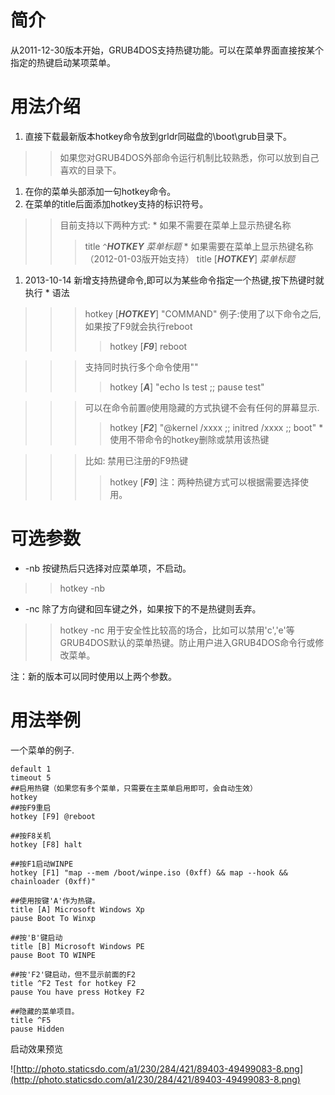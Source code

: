 # 简介 #

从2011-12-30版本开始，GRUB4DOS支持热键功能。可以在菜单界面直接按某个指定的热键启动某项菜单。

# 用法介绍 #

  1. 直接下载最新版本hotkey命令放到grldr同磁盘的\boot\grub目录下。
> > 如果您对GRUB4DOS外部命令运行机制比较熟悉，你可以放到自己喜欢的目录下。
  1. 在你的菜单头部添加一句hotkey命令。
  1. 在菜单的title后面添加hotkey支持的标识符号。
> > 目前支持以下两种方式:
    * 如果不需要在菜单上显示热键名称
> > > title `^`_**HOTKEY** 菜单标题_
    * 如果需要在菜单上显示热键名称（2012-01-03版开始支持）
> > > title [**_HOTKEY_**] _菜单标题_
  1. 2013-10-14 新增支持热键命令,即可以为某些命令指定一个热键,按下热键时就执行
    * 语法
> > > hotkey [**_HOTKEY_**] "COMMAND"
> > > 例子:使用了以下命令之后,如果按了F9就会执行reboot
> > > > hotkey [**_F9_**] reboot

> > > 支持同时执行多个命令使用""
> > > > hotkey [**_A_**] "echo Is test ;; pause test"

> > > 可以在命令前置`@`使用隐藏的方式执键不会有任何的屏幕显示.
> > > > hotkey [**_F2_**] "@kernel /xxxx ;; initred /xxxx ;; boot"
    * 使用不带命令的hotkey删除或禁用该热键

> > > 比如: 禁用已注册的F9热键
> > > > hotkey [**_F9_**]
注：两种热键方式可以根据需要选择使用。

# 可选参数 #
  * -nb 按键热后只选择对应菜单项，不启动。

> > hotkey -nb
  * -nc 除了方向键和回车键之外，如果按下的不是热键则丢弃。
> > hotkey -nc
> > 用于安全性比较高的场合，比如可以禁用'c','e'等GRUB4DOS默认的菜单热键。防止用户进入GRUB4DOS命令行或修改菜单。

注：新的版本可以同时使用以上两个参数。

# 用法举例 #
一个菜单的例子.
```
default 1
timeout 5
##启用热键（如果您有多个菜单，只需要在主菜单启用即可，会自动生效）
hotkey
##按F9重启
hotkey [F9] @reboot

##按F8关机
hotkey [F8] halt

##按F1启动WINPE
hotkey [F1] "map --mem /boot/winpe.iso (0xff) && map --hook && chainloader (0xff)"

##使用按键'A'作为热键。
title [A] Microsoft Windows Xp
pause Boot To Winxp

##按'B'键启动
title [B] Microsoft Windows PE
pause Boot TO WINPE

##按'F2'键启动，但不显示前面的F2
title ^F2 Test for hotkey F2
pause You have press Hotkey F2

##隐藏的菜单项目。
title ^F5
pause Hidden 
```

启动效果预览

![http://photo.staticsdo.com/a1/230/284/421/89403-49499083-8.png](http://photo.staticsdo.com/a1/230/284/421/89403-49499083-8.png)